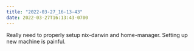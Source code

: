 ```yaml
---
title: "2022-03-27_16-13-43"
date: 2022-03-27T16:13:43-0700
---
```


Really need to properly setup nix-darwin and home-manager. Setting up new machine is painful.
